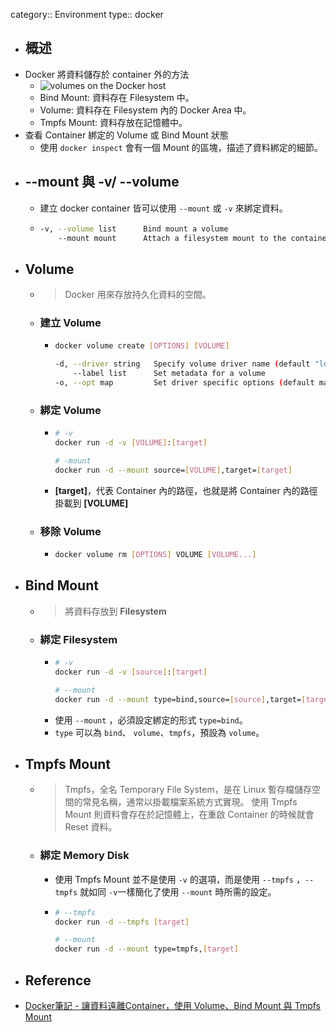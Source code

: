 category:: Environment
type:: docker

- ## 概述
- Docker 將資料儲存於 container 外的方法
	- ![volumes on the Docker host](https://docs.docker.com/storage/images/types-of-mounts-volume.png)
	- Bind Mount: 資料存在 Filesystem 中。
	- Volume: 資料存在 Filesystem 內的 Docker Area 中。
	- Tmpfs Mount: 資料存放在記憶體中。
- 查看 Container 綁定的 Volume 或 Bind Mount 狀態
	- 使用 `docker inspect` 會有一個 Mount 的區塊，描述了資料綁定的細節。
- ## --mount 與 -v/ --volume
	- 建立 docker container 皆可以使用 `--mount` 或 `-v` 來綁定資料。
	- ```bash
	  -v, --volume list      Bind mount a volume
	      --mount mount      Attach a filesystem mount to the container
	  ```
- ## Volume
	- > Docker 用來存放持久化資料的空間。
	- ### 建立 Volume
		- ```bash
		  docker volume create [OPTIONS] [VOLUME]
		  
		  -d, --driver string   Specify volume driver name (default "local")
		      --label list      Set metadata for a volume
		  -o, --opt map         Set driver specific options (default map[])
		  ```
	- ### 綁定 Volume
		- ```bash
		  # -v
		  docker run -d -v [VOLUME]:[target]
		  
		  # -mount
		  docker run -d --mount source=[VOLUME],target=[target]
		  ```
		- **[target]**，代表 Container 內的路徑，也就是將 Container 內的路徑掛載到 **[VOLUME]**
	- ### 移除 Volume
		- ```bash
		  docker volume rm [OPTIONS] VOLUME [VOLUME...]
		  ```
- ## Bind Mount
	- > 將資料存放到 **Filesystem**
	- ### 綁定 Filesystem
		- ```bash
		  # -v
		  docker run -d -v [source]:[target]
		  
		  # --mount
		  docker run -d --mount type=bind,source=[source],target=[target]
		  ```
		- 使用 `--mount` ，必須設定綁定的形式 `type=bind`。
		- `type` 可以為 `bind`、 `volume`、`tmpfs`，預設為 `volume`。
- ## Tmpfs Mount
	- > Tmpfs，全名 Temporary File System，是在 Linux 暫存檔儲存空間的常見名稱，通常以掛載檔案系統方式實現。
	  使用 Tmpfs Mount 則資料會存在於記憶體上，在重啟 Container 的時候就會 Reset 資料。
	- ### 綁定 Memory Disk
		- 使用 Tmpfs Mount 並不是使用 `-v` 的選項，而是使用 `--tmpfs` ，`--tmpfs` 就如同 `-v`一樣簡化了使用 `--mount` 時所需的設定。
		- ```bash
		  # --tmpfs
		  docker run -d --tmpfs [target]
		  
		  # --mount
		  docker run -d --mount type=tmpfs,[target]
		  ```
- ## Reference
- [Docker筆記 - 讓資料遠離Container，使用 Volume、Bind Mount 與 Tmpfs Mount](https://medium.com/alberthg-docker-notes/docker%E7%AD%86%E8%A8%98-%E8%AE%93%E8%B3%87%E6%96%99%E9%81%A0%E9%9B%A2container-%E4%BD%BF%E7%94%A8-volume-bind-mount-%E8%88%87-tmpfs-mount-6908da341d11)
